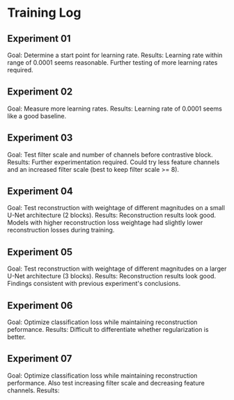 # Training Log

## Experiment 01

Goal: Determine a start point for learning rate.
Results: Learning rate within range of 0.0001 seems reasonable. Further testing of more learning rates required.

## Experiment 02

Goal: Measure more learning rates.
Results: Learning rate of 0.0001 seems like a good baseline.

## Experiment 03

Goal: Test filter scale and number of channels before contrastive block.
Results: Further experimentation required. Could try less feature channels and an increased filter scale (best to keep filter scale >= 8).

## Experiment 04

Goal: Test reconstruction with weightage of different magnitudes on a small U-Net architecture (2 blocks).
Results: Reconstruction results look good. Models with higher reconstruction loss weightage had slightly lower reconstruction losses during training.

## Experiment 05

Goal: Test reconstruction with weightage of different magnitudes on a larger U-Net architecture (3 blocks).
Results: Reconstruction results look good. Findings consistent with previous experiment's conclusions.

## Experiment 06

Goal: Optimize classification loss while maintaining reconstruction peformance.
Results: Difficult to differentiate whether regularization is better.

## Experiment 07

Goal: Optimize classification loss while maintaining reconstruction performance. Also test increasing filter scale and decreasing feature channels.
Results: 